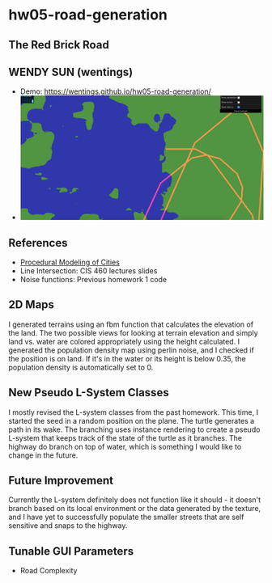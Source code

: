 # hw05-road-generation

## The Red Brick Road

## WENDY SUN (wentings) 
- Demo: https://wentings.github.io/hw05-road-generation/
- ![](road.png)

## References
- [Procedural Modeling of Cities](proceduralCityGeneration.pdf)
- Line Intersection: CIS 460 lectures slides
- Noise functions: Previous homework 1 code

## 2D Maps
I generated terrains using an fbm function that calculates the elevation of the land. The two possible views for looking at terrain elevation and simply land vs. water 
are colored appropriately using the height calculated. I generated the population density map using perlin noise, and I checked if the position is on land. If it's in the water or its height is 
below 0.35, the population density is automatically set to 0.
  
## New Pseudo L-System Classes
I mostly revised the L-system classes from the past homework. This time, I started the seed in a random position on the plane. The 
turtle generates a path in its wake. The branching uses instance rendering to create a pseudo L-system that keeps track of the state of
the turtle as it branches. The highway do branch on top of water, which is something I would like to change in the future. 

## Future Improvement
Currently the L-system definitely does not function like it should - it doesn't branch based on its local environment or the data
generated by the texture, and I have yet to successfully populate the smaller streets that are self sensitive and snaps to the highway.

## Tunable GUI Parameters
- Road Complexity




